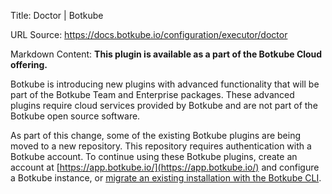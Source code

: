 Title: Doctor | Botkube

URL Source: https://docs.botkube.io/configuration/executor/doctor

Markdown Content:
**This plugin is available as a part of the Botkube Cloud offering.**

Botkube is introducing new plugins with advanced functionality that will be part of the Botkube Team and Enterprise packages. These advanced plugins require cloud services provided by Botkube and are not part of the Botkube open source software.

As part of this change, some of the existing Botkube plugins are being moved to a new repository. This repository requires authentication with a Botkube account. To continue using these Botkube plugins, create an account at [https://app.botkube.io/](https://app.botkube.io/) and configure a Botkube instance, or [migrate an existing installation with the Botkube CLI](https://docs.botkube.io/cli/migrating-installation-to-botkube-cloud).
